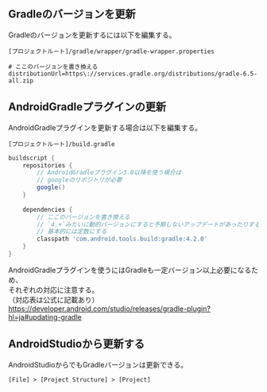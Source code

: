 ## Gradleのバージョンを更新
Gradleのバージョンを更新するには以下を編集する。
```
[プロジェクトルート]/gradle/wrapper/gradle-wrapper.properties
```

```properties
# ここのバージョンを書き換える
distributionUrl=https\://services.gradle.org/distributions/gradle-6.5-all.zip
```

## AndroidGradleプラグインの更新
AndroidGradleプラグインを更新する場合は以下を編集する。
```
[プロジェクトルート]/build.gradle
```

```groovy
buildscript {
	repositories {
		// AndroidGradleプラグイン3.0以降を使う場合は
		// googleのリポジトリが必要
		google()
	}
	
	dependencies {
		// ここのバージョンを書き換える
		// `4.+`みたいに動的バージョンにすると予期しないアップデートがあったりするため、
		// 基本的には定数にする
		classpath 'com.android.tools.build:gradle:4.2.0'
	}
}
```

AndroidGradleプラグインを使うにはGradleも一定バージョン以上必要になるため、  
それぞれの対応に注意する。  
（対応表は公式に記載あり）  
https://developer.android.com/studio/releases/gradle-plugin?hl=ja#updating-gradle

## AndroidStudioから更新する
AndroidStudioからでもGradleバージョンは更新できる。
```
[File] > [Project Structure] > [Project]
```